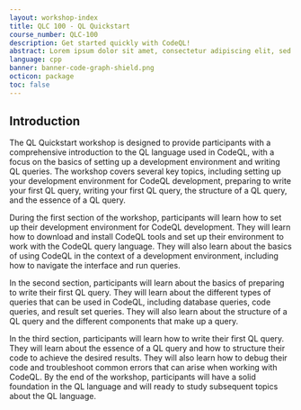 ```yaml
---
layout: workshop-index
title: QLC 100 - QL Quickstart
course_number: QLC-100
description: Get started quickly with CodeQL!
abstract: Lorem ipsum dolor sit amet, consectetur adipiscing elit, sed do eiusmod tempor incididunt ut labore et dolore magna aliqua. Blandit volutpat maecenas volutpat blandit. Ut morbi tincidunt augue interdum. Cursus eget nunc scelerisque viverra. Et tortor consequat id porta nibh venenatis cras sed felis. Ante metus dictum at tempor commodo ullamcorper. Aliquam purus sit amet luctus venenatis lectus magna.
language: cpp
banner: banner-code-graph-shield.png
octicon: package
toc: false
---
```


## Introduction

The QL Quickstart workshop is designed to provide participants with a
comprehensive introduction to the QL language used in CodeQL, with a focus on
the basics of setting up a development environment and writing QL queries. The
workshop covers several key topics, including setting up your development
environment for CodeQL development, preparing to write your first QL query,
writing your first QL query, the structure of a QL query, and the essence of a
QL query.

During the first section of the workshop, participants will learn how to set up
their development environment for CodeQL development. They will learn how to
download and install CodeQL tools and set up their environment to work with the
CodeQL query language. They will also learn about the basics of using CodeQL in
the context of a development environment, including how to navigate the
interface and run queries.

In the second section, participants will learn about the basics of preparing to
write their first QL query. They will learn about the different types of queries
that can be used in CodeQL, including database queries, code queries, and result
set queries. They will also learn about the structure of a QL query and the
different components that make up a query.

In the third section, participants will learn how to write their first QL query.
They will learn about the essence of a QL query and how to structure their code
to achieve the desired results. They will also learn how to debug their code and
troubleshoot common errors that can arise when working with CodeQL. By the end
of the workshop, participants will have a solid foundation in the QL language
and will ready to study subsequent topics about the QL language.
